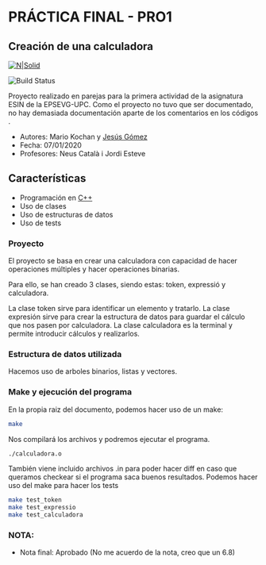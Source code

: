 # PRÁCTICA FINAL - PRO1
## Creación de  una calculadora

[![N|Solid](https://www.upc.edu/comunicacio/ca/identitat/descarrega-arxius-grafics/fitxers-marca-principal/upc-positiu-p3005.png)](https://www.epsevg.upc.edu/ca/escola)

![Build Status](https://travis-ci.org/joemccann/dillinger.svg?branch=master)

Proyecto realizado en parejas para la primera actividad de la asignatura ESIN de la EPSEVG-UPC. Como el proyecto no tuvo que ser documentado, no hay demasiada documentación aparte de los comentarios en los códigos . 

- Autores: Mario Kochan y [Jesús Gómez](https://github.com/TorchZz)
- Fecha: 07/01/2020
- Profesores: Neus Català i Jordi Esteve

## Características

- Programación en [C++](https://es.wikipedia.org/wiki/C%2B%2B)
- Uso de clases
- Uso de estructuras de datos
- Uso de tests

### Proyecto
El proyecto se basa en crear una calculadora con capacidad de hacer operaciones múltiples y hacer operaciones binarias.

Para ello, se han creado 3 clases, siendo estas: token, expressió y calculadora.

La clase token sirve para identificar un elemento y tratarlo. 
La clase expresión sirve para crear la estructura de datos para guardar el cálculo que nos pasen por calculadora.
La clase calculadora es la terminal y permite introducir cálculos y realizarlos.

### Estructura de datos utilizada
Hacemos uso de arboles binarios, listas y vectores.

### Make y ejecución del programa

En la propia raiz del documento, podemos hacer uso de un make:
```sh
make
```
Nos compilará los archivos y podremos ejecutar el programa.
```sh
./calculadora.o
```
También viene incluido archivos .in para poder hacer diff en caso que queramos checkear si el programa saca buenos resultados.
Podemos hacer uso del make para hacer los tests
```sh
make test_token
make test_expressio
make test_calculadora
```
### NOTA:
- Nota final: Aprobado (No me acuerdo de la nota, creo que un 6.8)







